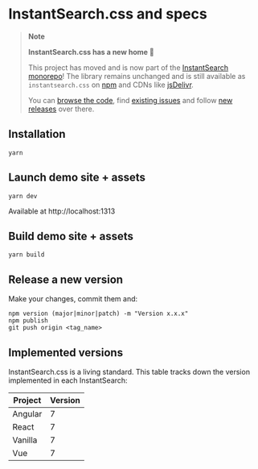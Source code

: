 # InstantSearch.css and specs

> **Note**
>
> **InstantSearch.css has a new home 👋**
>
> This project has moved and is now part of the [InstantSearch monorepo](https://github.com/algolia/instantsearch.js)! The library remains unchanged and is still available as `instantsearch.css` on [npm](https://www.npmjs.com/package/instantsearch.css) and CDNs like [jsDelivr](https://www.jsdelivr.com/package/npm/instantsearch.css).
>
> You can [browse the code](https://github.com/algolia/instantsearch.js/tree/master/packages/instantsearch.css), find [existing issues](https://github.com/algolia/instantsearch.js/issues?q=is%3Aissue+is%3Aopen+label%3A%22Package%3A+instantsearch.css%22) and follow [new releases](https://github.com/algolia/instantsearch.js/releases) over there.

## Installation

```
yarn
```

## Launch demo site + assets

```
yarn dev
```

Available at http://localhost:1313

## Build demo site + assets

```
yarn build
```

## Release a new version

Make your changes, commit them and:

```
npm version (major|minor|patch) -m "Version x.x.x"
npm publish
git push origin <tag_name>
```

## Implemented versions

InstantSearch.css is a living standard. This table tracks down the version implemented in each InstantSearch:

| Project | Version |
| ------- | ------- |
| Angular | 7       |
| React   | 7       |
| Vanilla | 7       |
| Vue     | 7       |
